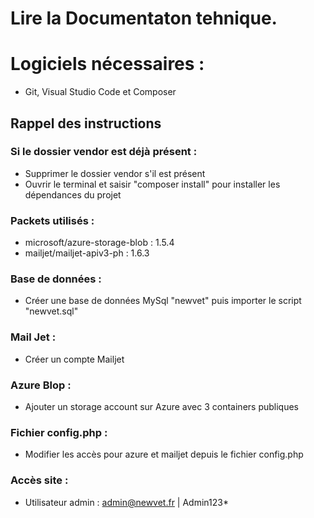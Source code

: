 # Lire la Documentaton tehnique.

# Logiciels nécessaires  :
- Git, Visual Studio Code et Composer

## Rappel des instructions

### Si le dossier vendor est déjà présent :
 - Supprimer le dossier vendor s'il est présent
 - Ouvrir le terminal et saisir "composer install" pour installer les dépendances du projet

### Packets utilisés :
 - microsoft/azure-storage-blob : 1.5.4
 - mailjet/mailjet-apiv3-ph : 1.6.3
 
### Base de données :
- Créer une base de données MySql "newvet" puis importer le script "newvet.sql"

### Mail Jet :
- Créer un compte Mailjet

### Azure Blop :
- Ajouter un storage account sur Azure avec 3 containers publiques

### Fichier config.php :
- Modifier les accès pour azure et mailjet depuis le fichier config.php

### Accès site :
- Utilisateur admin : admin@newvet.fr | Admin123*

